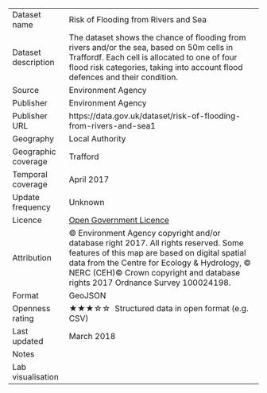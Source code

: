 <table>
<tr>
	<td>Dataset name</td>
	<td>Risk of Flooding from Rivers and Sea</td>
</tr>
<tr>
	<td>Dataset description</td>
	<td>The dataset shows the chance of flooding from rivers and/or the sea, based on 50m cells in Traffordf. Each cell is allocated to one of four flood risk categories, taking into account flood defences and their condition.
</td>
</tr>
<tr>
	<td>Source</td>
	<td>Environment Agency</td>
</tr>
<tr>
	<td>Publisher</td>
	<td>Environment Agency</td>
</tr>
<tr>
	<td>Publisher URL</td>
	<td><a href="https://data.gov.uk/dataset/risk-of-flooding-from-rivers-and-sea1"></a>https://data.gov.uk/dataset/risk-of-flooding-from-rivers-and-sea1</td>
</tr>
<tr>
	<td>Geography</td>
	<td>Local Authority</td>
</tr>
<tr>
	<td>Geographic coverage</td>
	<td>Trafford</td>
</tr>
<tr>
	<td>Temporal coverage</td>
	<td>April 2017</td>
</tr>
<tr>
	<td>Update frequency</td>
	<td>Unknown</td>
</tr>
<tr>
	<td>Licence</td>
	<td><a href="http://www.nationalarchives.gov.uk/doc/open-government-licence/version/3/">Open Government Licence</a></td>
</tr>
<tr>
	<td>Attribution</td>
	<td>© Environment Agency copyright and/or database right 2017. All rights reserved. Some features of this map are based on digital spatial data from the Centre for Ecology & Hydrology, © NERC (CEH)© Crown copyright and database rights 2017 Ordnance Survey 100024198.</td>
</tr>
<tr>
	<td>Format</td>
	<td>GeoJSON</td>
</tr>
<tr>
	<td>Openness rating</td>
	<td>&#9733&#9733&#9733&#9734&#9734&nbsp; Structured data in open format (e.g. CSV)</td>
</tr>
<tr>
	<td>Last updated</td>
	<td>March 2018</td>
</tr>
<tr>
	<td>Notes</td>
	<td></td>
</tr>
<tr>
	<td>Lab visualisation</td>
	<td><a href=""></a></td>
</tr>
</table>
